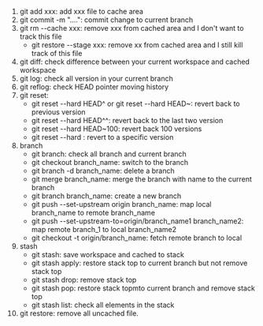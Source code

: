 1. git add xxx: add xxx file to cache area
2. git commit -m "....": commit change to current branch
3. git rm --cache xxx: remove xxx from cached area and I don't want to track this file
	- git restore --stage xxx: remove xx from cached area and I still kill track of this file
4. git diff: check difference between your current workspace and cached workspace
5. git log: check all version in your current branch
6. git reflog: check HEAD pointer moving history
7. git reset:
	- git reset --hard HEAD^ or git reset --hard HEAD~: revert back to previous version
	- git reset --hard HEAD^^: revert back to the last two version
	- git reset --hard HEAD~100: revert back 100 versions
	- git reset --hard <version-num>: revert to a specific version
8. branch
	- git branch: check all branch and current branch
	- git checkout branch_name: switch to the branch
	- git branch -d branch_name: delete a branch
	- git merge branch_name: merge the branch with name to the current branch
	- git branch branch_name: create a new branch
	- git push --set-upstream origin branch_name: map local branch_name to remote branch_name
	- git push --set-upstream-to=origin/branch_name1 branch_name2: map remote branch_1 to local branch_name2
	- git checkout -t origin/branch_name: fetch remote branch to local
9. stash
	- git stash: save workspace and cached to stack
	- git stash apply: restore stack top to current branch but not remove stack top
	- git stash drop: remove stack top
	- git stash pop: restore stack topmto current branch and remove stack top
	- git stash list: check all elements in the stack
10. git restore: remove all uncached file.
